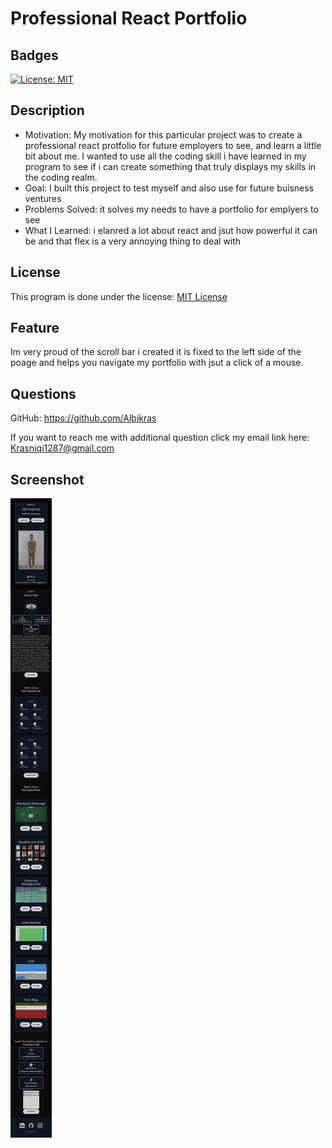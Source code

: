 # Professional React Portfolio

## Badges

[![License: MIT](https://img.shields.io/badge/License-MIT-yellow.svg)](https://opensource.org/licenses/MIT)

## Description

* Motivation: My motivation for this particular project was to create a professional react protfolio for future employers to see, and learn a little bit about me.  I wanted to use all the coding skill i have learned in my program to see if i can create something that truly displays my skills in the coding realm.    
* Goal: I built this project to test myself and also use for future buisness ventures
* Problems Solved: it solves my needs to have a portfolio for emplyers to see 
* What I Learned: i elanred a lot about react and jsut how powerful it can be and that flex is a very annoying thing to deal with


## License

This program is done under the license: [MIT License](https://choosealicense.com/licenses/mit/)

## Feature

Im very proud of the scroll bar i created it is fixed to the left side of the poage and helps you navigate my portfolio with jsut a click of a mouse.


## Questions

GitHub: https://github.com/Albikras

If you want to reach me with additional question click my email link here: Krasniqi1287@gmail.com


## Screenshot

![Screenshot of portfolio](./images/localhost_3000_%20(1).png)